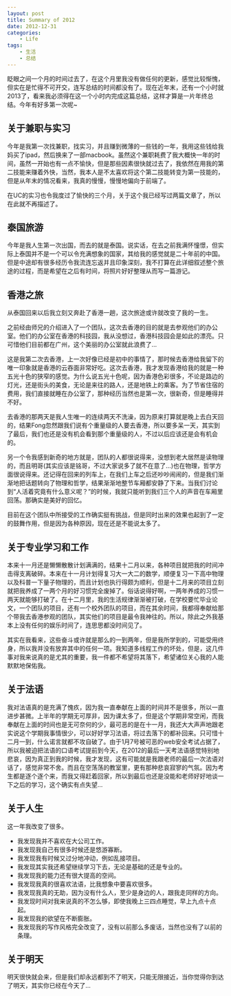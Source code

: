 ```yaml
---
layout: post
title: Summary of 2012
date: 2012-12-31
categories:
    - Life
tags:
    - 生活
    - 总结
---
```


眨眼之间一个月的时间过去了，在这个月里我没有做任何的更新，感觉比较惭愧，但实在是忙得不可开交，连写总结的时间都没有了。现在近年末，还有一个小时就2013了，看来我必须得在这一个小时内完成这篇总结，这样才算是一片年终总结。今年有好多第一次呢~

## 关于兼职与实习

今年是我第一次找兼职，找实习，并且赚到微薄的一些钱的一年，我用这些钱给我妈买了ipad，然后换来了一部macbook。虽然这个兼职耗费了我大概快一年的时间，虽然一开始也有一点不愉快，但是那些因素很快就过去了，我依然在用我的第二技能来赚着外快，当然，我本人是不太喜欢将这个第二技能转变为第一技能的，但是从年末的情况看来，我真的慢慢，慢慢地偏向于前端了。

在UC的实习也令我度过了愉快的三个月，关于这个我已经写过两篇文章了，所以在此就不再描述了。

## 泰国旅游

今年是我人生第一次出国，而去的就是泰国。说实话，在去之前我满怀憧憬，但实际上泰国并不是一个可以令充满想象的国家，其给我的感觉就是二十年前的中国。但是中途却有很多经历令我流连忘返并且印象深刻，我不打算在此详细叙述整个旅途的过程，而是希望在之后有时间，将照片好好整理从而写一篇游记。

## 香港之旅

从泰国回来以后我立刻又奔赴了香港一趟，这次旅途或许就改变了我的一生。

之前经由师兄的介绍进入了一个团队，这次去香港的目的就是去参观他们的办公室。他们的办公室在香港的科技园，我从没想过，香港科技园会是如此的漂亮。只可惜他们目前都在广州，这个美丽的办公室就此浪费了…

这是我第二次去香港，上一次好像已经是初中的事情了，那时候去香港给我留下的唯一印象就是香港的云吞面非常好吃。这次去香港，我才发现香港给我的就是一种五光十色的狭窄的感觉。为什么说五光十色呢，因为香港色彩很多，不论是路边的灯光，还是街头的美食，无论是来往的路人，还是地铁上的乘客。为了节省住宿的费用，我们直接就睡在办公室了，那种经历当然也是第一次，很新奇，但是睡得并不好。

去香港的那两天是我人生唯一的连续两天不洗澡，因为原来打算就是晚上去白天回的，结果Fong忽然跟我们说有个重量级的人要去香港，所以要多呆一天，其实到了最后，我们也还是没有机会看到那个重量级的人，不过以后应该还是会有机会的。

另一个令我感到新奇的地方就是，团队的人都很说得来，没想到老大居然是读物理的，而且明哥(其实应该是铭哥，不过大家说多了就不在意了…)也在物理，哲学方面很说得来。还记得在回来的列车上，在我们上车之后还吵吵闹闹的，但是我们渐渐地把话题转向了物理和哲学，结果渐渐地整节车厢都安静了下来。当我们讨论到“人活着究竟有什么意义呢？”的时候，我就只能听到我们三个人的声音在车厢里回荡。那确实是美好的回忆。

目前在这个团队中所接受的工作确实挺有挑战，但是同时出来的效果也起到了一定的鼓舞作用，但是因为各种原因，现在还是不能说太多了。

## 关于专业学习和工作

本来十一月还是懒懒散散计划满满的，结果十二月以来，各种项目就把我的时间冲击得支离破碎。本来在十一月计划得复习大一大二的数学，顺便复习一下高中物理以及科普一下量子物理的，而且计划也执行得颇为顺利，但是十二月来的项目立刻就把我养成了一两个月的好习惯完全废掉了。俗话说得好啊，一两年养成的习惯一两天就能够打破了。在十二月里，我的生活规律渐渐被打破，在学校要忙毕业论文，一个团队的项目，还有一个校外团队的项目，而在其余时间，我都得奉献给那个带我去香港参观的团队，其实他们的项目是最令我神往的。所以，除此之外我基本上没有任何的娱乐时间了，连思思都没时间见了。

其实在我看来，这些奋斗或许就是那么的一到两年，但是我所学到的，可能受用终身，所以我并没有放弃其中的任何一项。我知道多线程工作的坏处，但是，这几件事对我来说真的是尤其的重要，我一件都不希望将其落下，希望诸位关心我的人能默默地保佑我。

## 关于法语

我对法语真的是充满了愧疚，因为我一直奉献在上面的时间并不是很多，所以一直进步甚微。上半年的学期无可厚非，因为课太多了，但是这个学期非常空闲，而我奉献在上面的时间也是无可奈何的少，最可恶的是在十一月，我还大大声声地跟老实说这个学期我事情很少，可以好好学习法语，将过去落下的都补回来。只可惜十二月一到，什么诺言就都不攻自破了。由于1月7号被可恶的web安全考试占据了，所以我被迫把法语的口语考试提前到今天，在2012的最后一天考法语感觉特别地悲哀，因为真正到我的时候，我才发现，这有可能就是我跟老师的最后一次法语对话了，感觉非常不舍。而且在空荡荡的教室里，更有那种悲哀寂寥的气氛。因为考生都是逐个逐个来，而我又得赶着回家，所以到最后也还是没能和老师好好地谈一下之后的学习，这个确实有点失望…

## 关于人生

这一年我改变了很多。

- 我发现我并不喜欢在大公司工作。
- 我发现我自己有很多时候还是悠游寡断。
- 我发现我有时候又过分地冲动，例如乱接项目。
- 我发现其实我还希望继续学习下去，无论是基础的还是专业的。
- 我发现我的能力还有很大提高的空间。
- 我发现我真的很喜欢法语，比我想象中要喜欢很多。
- 我发现我真的无助，因为没有什么人，至少是身边的人，跟我走同样的方向。
- 我发现时间对我来说真的不怎么够，即使我晚上三四点睡觉，早上九点十点起。
- 我发现我的欲望在不断膨胀。
- 我发现我的写作风格完全改变了，没有以前那么多废话，当然也没有了以前的条理。

## 关于明天

明天很快就会来，但是我们却永远都到不了明天，只能无限接近，当你觉得你到达了明天，其实你已经在今天了…